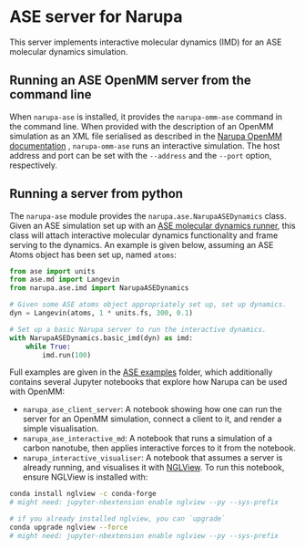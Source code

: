 ASE server for Narupa
========================

This server implements interactive molecular dynamics (IMD) for an ASE molecular dynamics simulation. 

Running an ASE OpenMM server from the command line
-----------------------------------------------

When `narupa-ase` is installed, it provides the `narupa-omm-ase`
command in the command line. When provided with the description of an
OpenMM simulation as an XML file serialised as described in the [Narupa OpenMM documentation](../narupa-openmm/README.md) 
, `narupa-omm-ase` runs an interactive simulation. 
The host address and port can be set with
the `--address` and the `--port` option, respectively.


Running a server from python
----------------------------

The `narupa-ase` module provides the
`narupa.ase.NarupaASEDynamics` class. Given an ASE simulation set up with an 
[ASE molecular dynamics runner](https://wiki.fysik.dtu.dk/ase/ase/md.html), this class will 
attach interactive molecular dynamics functionality and frame serving to the dynamics. 
An example is given below, assuming an ASE Atoms object has been set up, named `atoms`:

```python
from ase import units
from ase.md import Langevin
from narupa.ase.imd import NarupaASEDynamics

# Given some ASE atoms object appropriately set up, set up dynamics.
dyn = Langevin(atoms, 1 * units.fs, 300, 0.1)

# Set up a basic Narupa server to run the interactive dynamics.
with NarupaASEDynamics.basic_imd(dyn) as imd:
    while True:
        imd.run(100)
```

Full examples are given in the [ASE examples](../../examples/ase) folder, which additionally
contains several Jupyter notebooks that explore how Narupa can be used with OpenMM:

* `narupa_ase_client_server`: A notebook showing how one can run the server for an OpenMM simulation, 
connect a client to it, and render a simple visualisation. 
* `narupa_ase_interactive_md`: A notebook that runs a simulation of a carbon nanotube, then applies
interactive forces to it from the notebook.
* `narupa_interactive_visualiser`: A notebook that assumes a server is already running, and visualises it
with [NGLView](https://github.com/arose/nglview). To run this notebook, ensure NGLView is installed with:

```bash
conda install nglview -c conda-forge
# might need: jupyter-nbextension enable nglview --py --sys-prefix

# if you already installed nglview, you can `upgrade`
conda upgrade nglview --force
# might need: jupyter-nbextension enable nglview --py --sys-prefix
```


